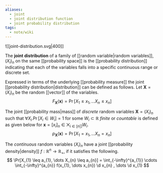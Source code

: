 ```yaml
---
aliases:
  - joint
  - joint distribution function
  - joint probability distribution
tags:
  - note/wiki
---
```

![[joint-distribution.svg|400]]

The **joint distribution** of a family of [[random variable|random variables]], $(X_{i})_{n}$ on the same [[probability space]] is the [[probability distribution]] indicating that each of the variables falls into a specific continuous range or discrete set.

Expressed in terms of the underlying [[probability measure]] the joint [[probability distribution|distribution]] can be defined as follows. Let $\mathbf{X} = (X_{i})_{n}$ be the random [[vector]] of the variables.
$$
F_{\mathbf{X}}(\mathbf{x}) = \Pr[X_{1} \leq x_{1}, \dots X_{n} \leq x_{n}]
$$

The joint [[probability mass|mass]] of *discrete* random variables $\mathbf{X} =(X_{i})_{n}$ such that $\forall X_{i}. \Pr[X_{i} \in W_{i}] = 1$ for some $W_{i} \subset \mathbb{R}$ *finite* or *countable* is defined as given below for $\mathbf{x} = [x_{i}]_{n} \in \bigtimes_{i \in [n|]} W_{i}$.
$$
p_{\mathbf{X}}(\mathbf{x}) = \Pr[X_{1} = x_{1}, \dots X_{n} = x_{n}]
$$

The *continuous* random variables $(X_{i})_{n}$ have a joint [[probability density|density]] $f : \mathbb{R}^{n} \to \mathbb{R}_{+}$, if it satisfies the following.
$$
\Pr[X_{1} \leq a_{1}, \dots X_{n} \leq a_{n}] = \int_{-\infty}^{a_{1}} \cdots \int_{-\infty}^{a_{n}} f(x_{1}, \dots x_{n}) \d x_{n} , \dots \d x_{1}
$$

